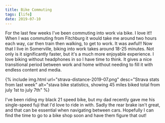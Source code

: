 ```yaml
---
title: Bike Commuting
tags: [life]
date: 2019-07-10
---
```


For the last few weeks I've been commuting into work via bike. I love it!! When I was commuting from Fitchburg it would take me around two hours each way, car then train then walking, to get to work. It was awful!! Now that I live in Somerville, biking into work takes around 18-25 minutes. Not only is it significantly faster, but it's a much more enjoyable experience. I love biking without headphones in so I have time to think. It gives a nice transitional period between work and home without needing to fill it with endless content and media.

{% include img.html url="strava-distance-2019-07.png" desc="Strava stats from last week" alt="stava bike statistics, showing 45 miles biked total from july 1st to july 7th" %}

I've been riding my black 21 speed bike, but my dad recently gave me his single-speed fuji that I'd love to ride in with. Sadly the rear brake isn't great, and that can be essential when navigating between cars. Hopefully I can find the time to go to a bike shop soon and have them figure that out!
